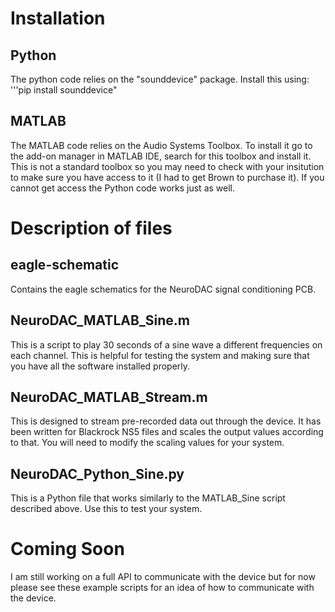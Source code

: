 # Installation
## Python
The python code relies on the "sounddevice" package. Install this using:
'''pip install sounddevice"
## MATLAB
The MATLAB code relies on the Audio Systems Toolbox. To install it go to the add-on manager in MATLAB IDE,
search for this toolbox and install it. This is not a standard toolbox so you may need to check with your
insitution to make sure you have access to it (I had to get Brown to purchase it). If you cannot get access 
the Python code works just as well.
# Description of files
## eagle-schematic
Contains the eagle schematics for the NeuroDAC signal conditioning PCB.
## NeuroDAC_MATLAB_Sine.m
This is a script to play 30 seconds of a sine wave a different frequencies on each channel.
This is helpful for testing the system and making sure that you have all the software installed properly.
## NeuroDAC_MATLAB_Stream.m
This is designed to stream pre-recorded data out through the device. It has been written for Blackrock NS5 files
and scales the output values according to that. You will need to modify the scaling values for your system.
## NeuroDAC_Python_Sine.py
This is a Python file that works similarly to the MATLAB_Sine script described above. Use this to test your system.
# Coming Soon
I am still working on a full API to communicate with the device but for now please see these example scripts for an idea 
of how to communicate with the device.